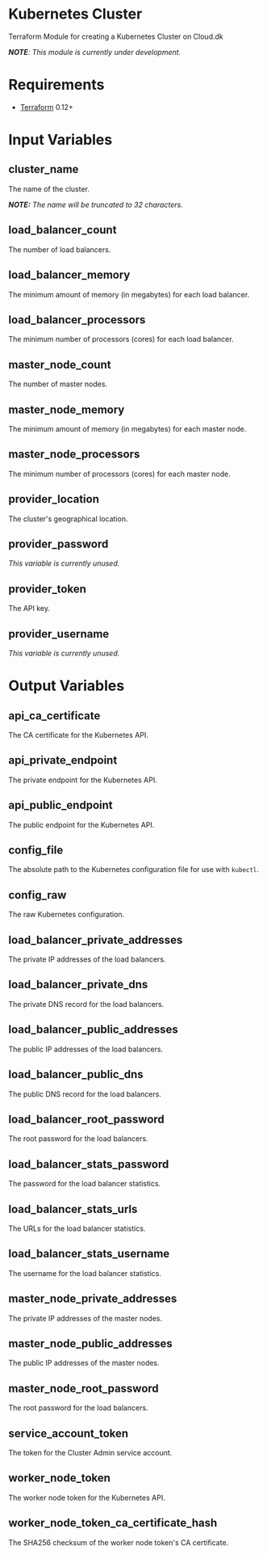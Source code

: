 # Kubernetes Cluster
Terraform Module for creating a Kubernetes Cluster on Cloud.dk

_**NOTE**: This module is currently under development._

# Requirements
- [Terraform](https://www.terraform.io/downloads.html) 0.12+

# Input Variables

## cluster_name
The name of the cluster.

_**NOTE:** The name will be truncated to 32 characters._

## load_balancer_count
The number of load balancers.

## load_balancer_memory
The minimum amount of memory (in megabytes) for each load balancer.

## load_balancer_processors
The minimum number of processors (cores) for each load balancer.

## master_node_count
The number of master nodes.

## master_node_memory
The minimum amount of memory (in megabytes) for each master node.

## master_node_processors
The minimum number of processors (cores) for each master node.

## provider_location
The cluster's geographical location.

## provider_password
_This variable is currently unused._

## provider_token
The API key.

## provider_username
_This variable is currently unused._

# Output Variables

## api_ca_certificate
The CA certificate for the Kubernetes API.

## api_private_endpoint
The private endpoint for the Kubernetes API.

## api_public_endpoint
The public endpoint for the Kubernetes API.

## config_file
The absolute path to the Kubernetes configuration file for use with `kubectl`.

## config_raw
The raw Kubernetes configuration.

## load_balancer_private_addresses
The private IP addresses of the load balancers.

## load_balancer_private_dns
The private DNS record for the load balancers.

## load_balancer_public_addresses
The public IP addresses of the load balancers.

## load_balancer_public_dns
The public DNS record for the load balancers.

## load_balancer_root_password
The root password for the load balancers.

## load_balancer_stats_password
The password for the load balancer statistics.

## load_balancer_stats_urls
The URLs for the load balancer statistics.

## load_balancer_stats_username
The username for the load balancer statistics.

## master_node_private_addresses
The private IP addresses of the master nodes.

## master_node_public_addresses
The public IP addresses of the master nodes.

## master_node_root_password
The root password for the load balancers.

## service_account_token
The token for the Cluster Admin service account.

## worker_node_token
The worker node token for the Kubernetes API.

## worker_node_token_ca_certificate_hash
The SHA256 checksum of the worker node token's CA certificate.
